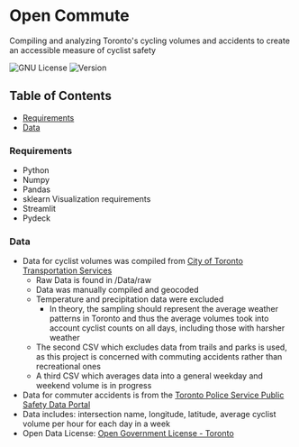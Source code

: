 <h1>Open Commute</h1>

  <p>
    Compiling and analyzing Toronto's cycling volumes and accidents to create an accessible measure of cyclist safety  
    <br />
    
![GNU License][license-shield]
![Version][version-shield]


## Table of Contents

* [Requirements](#requirements)
* [Data](#data)

### Requirements
* Python
* Numpy
* Pandas
* sklearn
Visualization requirements
* Streamlit 
* Pydeck

### Data
* Data for cyclist volumes was compiled from <a href = https://open.toronto.ca/dataset/bicycle-counts/> City of Toronto Transportation Services </a>
    * Raw Data is found in /Data/raw
    * Data was manually compiled and geocoded
    * Temperature and precipitation data were excluded
        * In theory, the sampling should represent the average weather patterns in Toronto and thus the average volumes took into account cyclist counts on all days, including those with harsher weather
    * The second CSV which excludes data from trails and parks is used, as this project is concerned with commuting accidents rather than recreational ones 
    * A third CSV which averages data into a general weekday and weekend volume is in progress
* Data for commuter accidents is from the <a href= https://data.torontopolice.on.ca/pages/ksi>Toronto Police Service Public Safety Data Portal </a>
* Data includes: intersection name, longitude, latitude, average cyclist volume per hour for each day in a week
* Open Data License: <a href=https://open.toronto.ca/open-data-license/> Open Government License - Toronto </a>

[license-shield]: https://img.shields.io/badge/license-GPLv3-green
[version-shield]: https://img.shields.io/badge/version-2.0.0-important
